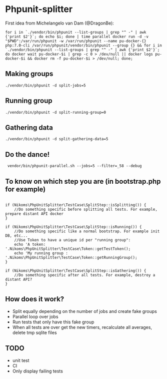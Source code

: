 # Phpunit-splitter

First idea from Michelangelo van Dam (@DragonBe):
```
for i in `./vendor/bin/phpunit --list-groups | grep "^ -" | awk {'print $2'}`; do echo $i; done | time parallel docker run -d -v "$PWD":/var/run/phpunit -w /var/run/phpunit --name pu-docker-{} php:7.0-cli /var/run/phpunit/vendor/bin/phpunit --group {} && for i in `./vendor/bin/phpunit --list-groups | grep "^ -" | awk {'print $2'}`; do docker wait pu-docker-$i | grep -c 0 > /dev/null || docker logs pu-docker-$i && docker rm -f pu-docker-$i > /dev/null; done;

```

## Making groups
```
./vendor/bin/phpunit -d split-jobs=5
```

## Running group
```
./vendor/bin/phpunit -d split-running-group=0
```

## Gathering data
```
./vendor/bin/phpunit -d split-gathering-data=5
```

## Do the dance!
```
 vendor/bin/phpunit-parallel.sh --jobs=5 --filter=_58 --debug
```

## To know on which step you are (in bootstrap.php for example)
```

if (Nikoms\PhpUnitSplitter\TestCase\SplitStep::isSplitting()) {
    //Do something specific before splitting all tests. For example, prepare distant API docker 
}

if (Nikoms\PhpUnitSplitter\TestCase\SplitStep::isRunning()) {
    //Do something specific like a normal bootstrap. For example init DB, etc...
    //Use Token to have a unique id per "running group":
    echo 'A token: '.Nikoms\PhpUnitSplitter\TestCase\Token::getTestToken();
    echo 'My running group : '.Nikoms\PhpUnitSplitter\TestCase\Token::getRunningGroup();
}

if (Nikoms\PhpUnitSplitter\TestCase\SplitStep::isGathering()) {
    //Do something specific after all tests. For example, destroy a distant API?
}
```


## How does it work?
* Split equally depending on the number of jobs and create fake groups
* Parallel loop over jobs
* Run tests that only have this fake group
* When all tests are over get the new timers, recalculate all averages, delete tmp sqlite files


## TODO
* unit test
* CI
* Only display failing tests